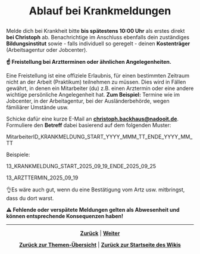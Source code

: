 # <p align="center">Ablauf bei Krankmeldungen</p>

Melde dich bei Krankheit bitte **bis spätestens 10:00 Uhr** als erstes direkt **bei Christoph** ab. Benachrichtige im Anschluss ebenfalls dein zuständiges **Bildungsinstitut** sowie - falls individuell so geregelt - deinen **Kostenträger** (Arbeitsagentur oder Jobcenter).

**☝ Freistellung bei Arztterminen oder ähnlichen Angelegenheiten.**

Eine Freistellung ist eine offiziele Erlaubnis, für einen bestimmten Zeitraum nicht an der Arbeit (Praktikum) teilnehmen zu müssen. Dies wird in Fällen gewährt, in denen ein Mitarbeiter (du) z.B. einen Arztermin oder eine andere wichtige persönliche Angelegenheit hat. **Zum Beispiel:** Termine wie im Jobcenter, in der Arbeitagentur, bei der Ausländerbehörde, wegen fämiliärer Umstände usw.

Schicke dafür eine kurze E-Mail an [**christoph.backhaus@nadooit.de**](mailto:christoph.backhaus@nadooit.de). Formuliere den **Betreff** dabei basierend auf dem folgenden Muster:

MitarbeiterID_KRANKMELDUNG_START_YYYY_MMM_TT_ENDE_YYYY_MM_TT

Beispiele:  

13_KRANKMELDUNG_START_2025_09_19_ENDE_2025_09_25

13_ARZTTERMIN_2025_09_19

👌Es wäre auch gut, wenn du eine Bestätigung vom Artz usw. mitbringst, dass du dort warst.

**⚠️ Fehlende oder verspätete Meldungen gelten als Abwesenheit und können entsprechende Konsequenzen haben!**

---

<p align="center">
<a href="/docs/01-organisation/04-urlaub/README.md"><strong>Zurück</strong></a> | 
<a href="/docs/01-organisation/06-mutterschutz_und_elternzeit/README.md"><strong>Weiter</strong></a>
</p>

<p align="center">
<a href="/docs/01-organisation/README.md/#dieser-themenbereich-beinhaltet-folgende-themen"><strong>Zurück zur Themen-Übersicht</strong></a> | <a href="/docs/00-willkommen/README.md"><strong>Zurück zur Startseite des Wikis</strong></a>
</p>
